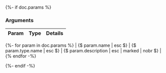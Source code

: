 {%- if doc.params %}

### Arguments

| Param | Type | Details |
| :--: | :--: | :--: |
{%- for param in doc.params %}
| {$ param.name | esc $} | {$ param.type.name | esc $} | {$ param.description | esc | marked | nobr $} |{% endfor -%}

{%- endif -%}
